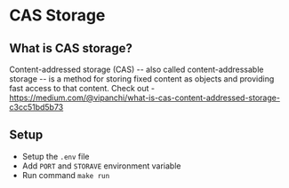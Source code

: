 # CAS Storage

## What is CAS storage?
Content-addressed storage (CAS) -- also called content-addressable storage -- is a method for storing fixed content as objects and providing fast access to that content.
Check out - https://medium.com/@vipanchi/what-is-cas-content-addressed-storage-c3cc51bd5b73

## Setup
- Setup the `.env` file
- Add `PORT` and `STORAVE` environment variable
- Run command `make run`
